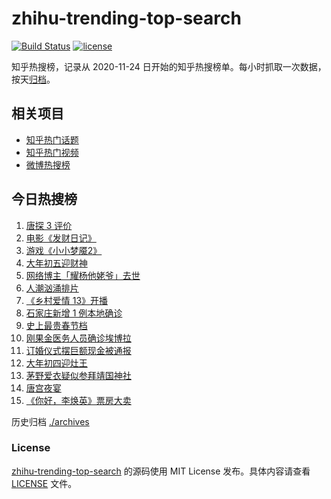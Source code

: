 # zhihu-trending-top-search

[![Build Status](https://github.com/justjavac/zhihu-trending-top-search/workflows/ci/badge.svg?branch=main)](https://github.com/justjavac/zhihu-trending-top-search/actions)
[![license](https://img.shields.io/github/license/justjavac/zhihu-trending-top-search)](https://github.com/justjavac/zhihu-trending-top-search/blob/main/LICENSE)

知乎热搜榜，记录从 2020-11-24 日开始的知乎热搜榜单。每小时抓取一次数据，按天[归档](./archives)。

## 相关项目

- [知乎热门话题](https://github.com/justjavac/zhihu-trending-hot-questions)
- [知乎热门视频](https://github.com/justjavac/zhihu-trending-hot-video)
- [微博热搜榜](https://github.com/justjavac/weibo-trending-hot-search)

## 今日热搜榜

<!-- BEGIN -->
<!-- 最后更新时间 Tue Feb 16 2021 15:03:59 GMT+0800 (CST) -->
1. [唐探 3 评价](https://www.zhihu.com/search?q=唐探3)
1. [电影《发财日记》](https://www.zhihu.com/search?q=发财日记)
1. [游戏《小小梦魇2》](https://www.zhihu.com/search?q=小小梦魇2)
1. [大年初五迎财神](https://www.zhihu.com/search?q=大年初五)
1. [网络博主「耀杨他姥爷」去世](https://www.zhihu.com/search?q=耀杨他姥爷)
1. [人潮汹涌排片](https://www.zhihu.com/search?q=人潮汹涌排片)
1. [《乡村爱情 13》开播](https://www.zhihu.com/search?q=乡村爱情)
1. [石家庄新增 1 例本地确诊](https://www.zhihu.com/search?q=石家庄新增)
1. [史上最贵春节档](https://www.zhihu.com/search?q=春节档电影票)
1. [刚果金医务人员确诊埃博拉](https://www.zhihu.com/search?q=刚果金埃博拉)
1. [订婚仪式摆巨额现金被通报](https://www.zhihu.com/search?q=订婚仪式摆现金)
1. [大年初四迎灶王](https://www.zhihu.com/search?q=大年初四)
1. [茅野爱衣疑似参拜靖国神社](https://www.zhihu.com/search?q=茅野爱衣疑似参拜靖国神社)
1. [唐宫夜宴](https://www.zhihu.com/search?q=唐宫夜宴)
1. [《你好，李焕英》票房大卖](https://www.zhihu.com/search?q=《你好，李焕英》)
<!-- END -->

历史归档 [./archives](./archives)

### License

[zhihu-trending-top-search](https://github.com/justjavac/zhihu-trending-top-search) 的源码使用 MIT License 发布。具体内容请查看 [LICENSE](./LICENSE) 文件。
